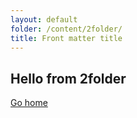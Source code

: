 ```yaml
---
layout: default
folder: /content/2folder/
title: Front matter title
---
```


## Hello from 2folder

[Go home](/)